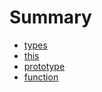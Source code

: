 # Summary

- [types](types/types.md)
- [this](this/this.md)
- [prototype](prototype/prototype.md)
- [function](function/function.md)
